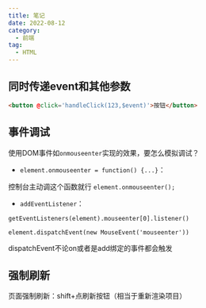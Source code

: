 ```yaml
---
title: 笔记
date: 2022-08-12
category:
  - 前端
tag:
  - HTML
---
```

## 同时传递event和其他参数
```html
<button @click='handleClick(123,$event)'>按钮</button>
```

## 事件调试

使用DOM事件如`onmouseenter`实现的效果，要怎么模拟调试？

* `element.onmouseenter = function() {...}`：

控制台主动调这个函数就行 `element.onmouseenter();`

* `addEventListener`：

`getEventListeners(element).mouseenter[0].listener()`

`element.dispatchEvent(new MouseEvent('mouseenter'))`

dispatchEvent不论on或者是add绑定的事件都会触发

## 强制刷新

页面强制刷新：shift+点刷新按钮（相当于重新渲染项目）
